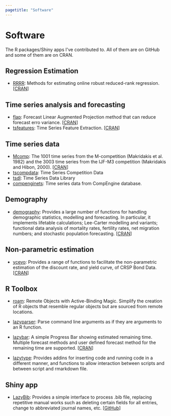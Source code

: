 ```yaml
---
pagetitle: "Software"
---
```


# Software

The R packages/Shiny apps I've contributed to. All of them are on GitHub and some of them are on CRAN.

## Regression Estimation

* [RRRR](https://pkg.yangzhuoranyang.com/RRRR): Methods for estimating online robust reduced-rank regression. [[CRAN](https://CRAN.R-project.org/package=RRRR)]

## Time series analysis and forecasting

* [flap](https://github.com/FinYang/flap): Forecast Linear Augmented Projection method that can reduce forecast erro variance. [[CRAN](https://cloud.r-project.org/package=flap)] 
* [tsfeatures](https://pkg.robjhyndman.com/tsfeatures/): Time Series Feature Extraction. [[CRAN](https://cloud.r-project.org/package=tsfeatures)] 

## Time series data 
* [Mcomp](https://pkg.robjhyndman.com/Mcomp): The 1001 time series from the M-competition (Makridakis et al. 1982) and the 3003 time series from the IJF-M3 competition (Makridakis and Hibon, 2000). [[CRAN](https://cloud.r-project.org/package=Mcomp)]   
* [tscompdata](http://pkg.robjhyndman.com/tscompdata/): Time Series Competition Data   
* [tsdl](https://pkg.yangzhuoranyang.com/tsdl/): Time Series Data Library
* [compenginets](https://pkg.robjhyndman.com/compenginets/): Time series data from CompEngine database.

## Demography

* [demography](https://github.com/robjhyndman/demography): Provides a large number of functions for handling demographic statistics, modelling and forecasting. In particular, it implements lifetable calculations; Lee-Carter modelling and variants; functional data analysis of mortality rates, fertility rates, net migration numbers; and stochastic population forecasting. [[CRAN](https://cloud.r-project.org/package=demography)] 

## Non-parametric estimation

* [ycevo](https://github.com/bonsook/ycevo): Provides a range of functions to facilitate the non-parametric estimation of the discount rate, and yield curve, of CRSP Bond Data. [[CRAN](https://CRAN.R-project.org/package=ycevo)]

## R Toolbox

* [roam](https://github.com/FinYang/roam): Remote Objects with Active-Binding Magic. Simplify the creation of R objects that resemble regular objects but are sourced from remote locations.

* [lazyparser](https://github.com/FinYang/lazyparser): Parse command line arguments as if they are arguments to an R function.

* [lazybar](https://pkg.yangzhuoranyang.com/lazybar/): A simple Progress Bar showing estimated remaining time. Multiple forecast methods and user defined forecast method for the remaining time are supported. [[CRAN](https://CRAN.R-project.org/package=lazybar)]

* [lazytype](http://pkg.yangzhuoranyang.com/lazytype/): Provides addins for inserting code and running code in a different manner, and functions to allow interaction between scripts and between script and rmarkdown file.


<!-- ## Stochastic process  
* [stocon](https://pkg.yangzhuoranyang.com/stocon): Stochastic constrained optimization. (developing) -->

## Shiny app

* [LazyBib](https://finyang.shinyapps.io/lazybib/): Provides a simple interface to process .bib file, replacing repetitive manual works such as deleting certain fields for all entries, change to abbreviated journal names, etc. [[GitHub](https://github.com/FinYang/LazyBib)]
